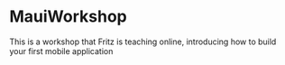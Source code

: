 # MauiWorkshop
This is a workshop that Fritz is teaching online, introducing how to build your first mobile application
